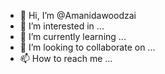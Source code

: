 - 👋 Hi, I’m @Amanidawoodzai
- 👀 I’m interested in ...
- 🌱 I’m currently learning ...
- 💞️ I’m looking to collaborate on ...
- 📫 How to reach me ...

<!---
Amanidawoodzai/Amanidawoodzai is a ✨ special ✨ repository because its `README.md` (this file) appears on your GitHub profile.
You can click the Preview link to take a look at your changes.
--->
